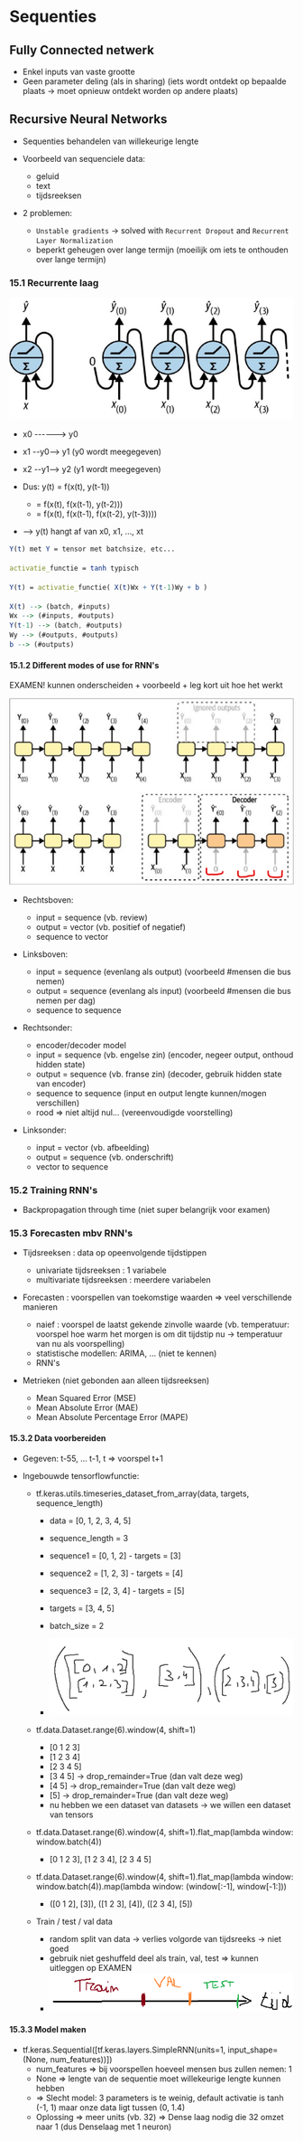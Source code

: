 # Sequenties

## Fully Connected netwerk

- Enkel inputs van vaste grootte
- Geen parameter deling (als in sharing) (iets wordt ontdekt op bepaalde plaats -> moet opnieuw ontdekt worden op andere plaats)

## Recursive Neural Networks

- Sequenties behandelen van willekeurige lengte
- Voorbeeld van sequenciele data:
  - geluid
  - text
  - tijdsreeksen

- 2 problemen:
  - `Unstable gradients` -> solved with `Recurrent Dropout` and `Recurrent Layer Normalization`
  - beperkt geheugen over lange termijn (moeilijk om iets te onthouden over lange termijn)

### 15.1 Recurrente laag

![Alt text](./images/rec_laag.png)

- x0 ------> y0
- x1 --y0--> y1 (y0 wordt meegegeven)
- x2 --y1--> y2 (y1 wordt meegegeven)

- Dus: y(t) = f(x(t), y(t-1))
  - = f(x(t), f(x(t-1), y(t-2)))
  - = f(x(t), f(x(t-1), f(x(t-2), y(t-3))))

- --> y(t) hangt af van x0, x1, ..., xt

```Mathematica
Y(t) met Y = tensor met batchsize, etc...

activatie_functie = tanh typisch

Y(t) = activatie_functie( X(t)Wx + Y(t-1)Wy + b )

X(t) --> (batch, #inputs)
Wx --> (#inputs, #outputs)
Y(t-1) --> (batch, #outputs)
Wy --> (#outputs, #outputs)
b --> (#outputs)
```

#### 15.1.2 Different modes of use for RNN's

EXAMEN!
kunnen onderscheiden + voorbeeld + leg kort uit hoe het werkt

![Alt text](./images/use_rnn.png)

- Rechtsboven:
  - input = sequence (vb. review)
  - output = vector (vb. positief of negatief)
  - sequence to vector

- Linksboven:
  - input = sequence (evenlang als output) (voorbeeld #mensen die bus nemen)
  - output = sequence (evenlang als input) (voorbeeld #mensen die bus nemen per dag)
  - sequence to sequence

- Rechtsonder:
  - encoder/decoder model
  - input = sequence (vb. engelse zin) (encoder, negeer output, onthoud hidden state)
  - output = sequence (vb. franse zin) (decoder, gebruik hidden state van encoder)
  - sequence to sequence (input en output lengte kunnen/mogen verschillen)
  - rood => niet altijd nul... (vereenvoudigde voorstelling)

- Linksonder:
  - input = vector (vb. afbeelding)
  - output = sequence (vb. onderschrift)
  - vector to sequence

### 15.2 Training RNN's

- Backpropagation through time (niet super belangrijk voor examen)

### 15.3 Forecasten mbv RNN's

- Tijdsreeksen : data op opeenvolgende tijdstippen
  - univariate tijdsreeksen : 1 variabele
  - multivariate tijdsreeksen : meerdere variabelen

- Forecasten : voorspellen van toekomstige waarden => veel verschillende manieren
  - naief : voorspel de laatst gekende zinvolle waarde (vb. temperatuur: voorspel hoe warm het morgen is om dit tijdstip nu -> temperatuur van nu als voorspelling)
  - statistische modellen: ARIMA, ... (niet te kennen)
  - RNN's

- Metrieken (niet gebonden aan alleen tijdsreeksen)
  - Mean Squared Error (MSE)
  - Mean Absolute Error (MAE)
  - Mean Absolute Percentage Error (MAPE)

#### 15.3.2 Data voorbereiden

- Gegeven: t-55, ... t-1, t => voorspel t+1

- Ingebouwde tensorflowfunctie:

  - tf.keras.utils.timeseries_dataset_from_array(data, targets, sequence_length)
    - data = [0, 1, 2, 3, 4, 5]
    - sequence_length = 3
    - sequence1 = [0, 1, 2] - targets = [3]
    - sequence2 = [1, 2, 3] - targets = [4]
    - sequence3 = [2, 3, 4] - targets = [5]
    - targets = [3, 4, 5]

    - batch_size = 2
    - ![Alt text](./images/batch_size2.png)
  
  - tf.data.Dataset.range(6).window(4, shift=1)
    - [0 1 2 3]
    - [1 2 3 4]
    - [2 3 4 5]
    - [3 4 5] -> drop_remainder=True (dan valt deze weg)
    - [4 5] -> drop_remainder=True (dan valt deze weg)
    - [5] -> drop_remainder=True (dan valt deze weg)
    - nu hebben we een dataset van datasets -> we willen een dataset van tensors

  - tf.data.Dataset.range(6).window(4, shift=1).flat_map(lambda window: window.batch(4))
    - [0 1 2 3], [1 2 3 4], [2 3 4 5]

  - tf.data.Dataset.range(6).window(4, shift=1).flat_map(lambda window: window.batch(4)).map(lambda window: (window[:-1], window[-1:]))
    - ([0 1 2], [3]), ([1 2 3], [4]), ([2 3 4], [5])

  - Train / test / val data
    - random split van data -> verlies volgorde van tijdsreeks -> niet goed
    - gebruik niet geshuffeld deel als train, val, test => kunnen uitleggen op EXAMEN
    - ![Alt text](./images/traintestval.png)

#### 15.3.3 Model maken

- tf.keras.Sequential([tf.keras.layers.SimpleRNN(units=1, input_shape=(None, num_features))])
  - num_features => bij voorspellen hoeveel mensen bus zullen nemen: 1
  - None => lengte van de sequentie moet willekeurige lengte kunnen hebben
  - => Slecht model: 3 parameters is te weinig, default activatie is tanh (-1, 1) maar onze data ligt tussen (0, 1.4)
  - Oplossing => meer units (vb. 32) => Dense laag nodig die 32 omzet naar 1 (dus Denselaag met 1 neuron)
  
